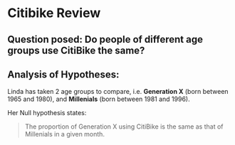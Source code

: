 # Citibike Review


## Question posed: Do people of different age groups use CitiBike the same?


## Analysis of Hypotheses: 

Linda has taken 2 age groups to compare, i.e. **Generation X** (born between 1965 and 1980), and **Millenials** (born between 1981 and 1996).

Her Null hypothesis states: 
>The proportion of Generation X using CitiBike is the same as that of Millenials in a given month.

